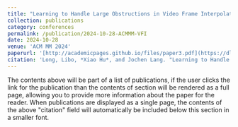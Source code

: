```yaml
---
title: "Learning to Handle Large Obstructions in Video Frame Interpolation"
collection: publications
category: conferences
permalink: /publication/2024-10-28-ACMMM-VFI
date: 2024-10-28
venue: 'ACM MM 2024'
paperurl: '[http://academicpages.github.io/files/paper3.pdf](https://dl.acm.org/doi/abs/10.1145/3664647.3681006)'
citation: 'Long, Libo, *Xiao Hu*, and Jochen Lang. "Learning to Handle Large Obstructions in Video Frame Interpolation." Proceedings of the 32nd ACM International Conference on Multimedia. 2024.'
---
```


The contents above will be part of a list of publications, if the user clicks the link for the publication than the contents of section will be rendered as a full page, allowing you to provide more information about the paper for the reader. When publications are displayed as a single page, the contents of the above "citation" field will automatically be included below this section in a smaller font.
